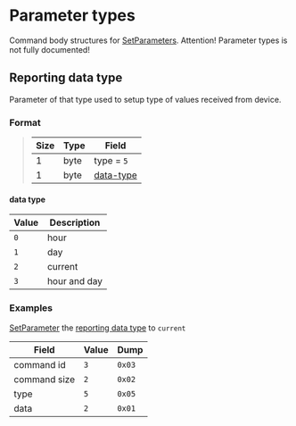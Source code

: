 # Parameter types

Command body structures for [SetParameters](./commands/SetParameters.md).
Attention! Parameter types is not fully documented!


## Reporting data type

Parameter of that type used to setup type of values received from device.

### Format

> Size | Type | Field
> -----|------|-------
> 1    | byte | type = `5`
> 1    | byte | [data-type](#data-type)

#### **data type**

 Value | Description
-------|-------------
 `0`   | hour
 `1`   | day
 `2`   | current
 `3`   | hour and day

### Examples

[SetParameter](./commands/SetParameters.md) the [reporting data type](#reporting-data-type) to `current`

 Field        | Value | Dump
--------------|-------|------
 command id   | `3`   | `0x03`
 command size | `2`   | `0x02`
 type         | `5`   | `0x05`
 data         | `2`   | `0x01`
